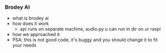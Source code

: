 ### Brodey AI

- what is brodey ai
- how does it work
  -   api runs on separate machine, audio.py u can run in dir on ur raspi
- how we approached it
- PSA: this is not good code, it's buggy and you should change it to fit your needs
